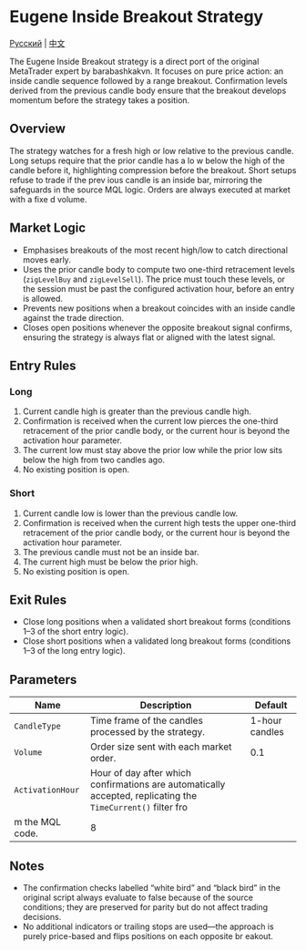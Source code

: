 # Eugene Inside Breakout Strategy
[Русский](README_ru.md) | [中文](README_cn.md)

The Eugene Inside Breakout strategy is a direct port of the original MetaTrader expert by barabashkakvn. It focuses on pure price
action: an inside candle sequence followed by a range breakout. Confirmation levels derived from the previous candle body ensure
that the breakout develops momentum before the strategy takes a position.

## Overview

The strategy watches for a fresh high or low relative to the previous candle. Long setups require that the prior candle has a lo
w below the high of the candle before it, highlighting compression before the breakout. Short setups refuse to trade if the prev
ious candle is an inside bar, mirroring the safeguards in the source MQL logic. Orders are always executed at market with a fixe
d volume.

## Market Logic

- Emphasises breakouts of the most recent high/low to catch directional moves early.
- Uses the prior candle body to compute two one-third retracement levels (`zigLevelBuy` and `zigLevelSell`). The price must touch
  these levels, or the session must be past the configured activation hour, before an entry is allowed.
- Prevents new positions when a breakout coincides with an inside candle against the trade direction.
- Closes open positions whenever the opposite breakout signal confirms, ensuring the strategy is always flat or aligned with the
  latest signal.

## Entry Rules

### Long

1. Current candle high is greater than the previous candle high.
2. Confirmation is received when the current low pierces the one-third retracement of the prior candle body, or the current hour
   is beyond the activation hour parameter.
3. The current low must stay above the prior low while the prior low sits below the high from two candles ago.
4. No existing position is open.

### Short

1. Current candle low is lower than the previous candle low.
2. Confirmation is received when the current high tests the upper one-third retracement of the prior candle body, or the current
   hour is beyond the activation hour parameter.
3. The previous candle must not be an inside bar.
4. The current high must be below the prior high.
5. No existing position is open.

## Exit Rules

- Close long positions when a validated short breakout forms (conditions 1–3 of the short entry logic).
- Close short positions when a validated long breakout forms (conditions 1–3 of the long entry logic).

## Parameters

| Name | Description | Default |
| ---- | ----------- | ------- |
| `CandleType` | Time frame of the candles processed by the strategy. | 1-hour candles |
| `Volume` | Order size sent with each market order. | 0.1 |
| `ActivationHour` | Hour of day after which confirmations are automatically accepted, replicating the `TimeCurrent()` filter fro
m the MQL code. | 8 |

## Notes

- The confirmation checks labelled “white bird” and “black bird” in the original script always evaluate to false because of the
  source conditions; they are preserved for parity but do not affect trading decisions.
- No additional indicators or trailing stops are used—the approach is purely price-based and flips positions on each opposite br
eakout.
